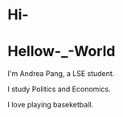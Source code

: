 # Hi-
<html lang="en">
<head>
    <meta charset="UTF-8">
    <meta name="viewport" content="width=<device-width>, initial-scale=1.0">
    <meta http-equiv="X-UA-Compatible" content="ie=edge">
    <title>Document</title>
</head>
<body>
   <h1>Hellow-_-World</h1> 
   <p>I'm Andrea Pang, a LSE student.</p>
   <p>I study Politics and Economics.</p>
   <p>I love playing baseketball.</p>
</body>
</html>
